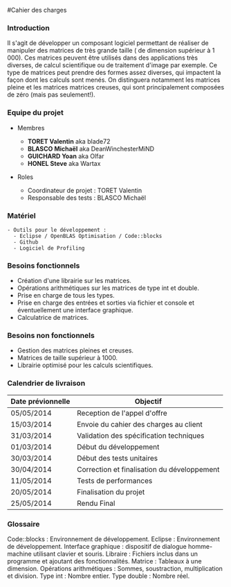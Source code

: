 #Cahier des charges 

### Introduction
Il s'agit de développer un composant logiciel permettant de réaliser de manipuler des matrices de très grande taille ( de dimension supérieur à 1 000). Ces matrices peuvent être utilisés dans des applications très diverses, de calcul scientifique ou de traitement d'image par exemple.
Ce type de matrices peut prendre des formes assez diverses, qui impactent la façon dont les calculs sont menés. On distinguera notamment les matrices pleine et les matrices matrices creuses, qui sont principalement composées de zéro (mais pas seulement!).

### Equipe du projet
* Membres
  - **TORET Valentin** aka blade72
  - **BLASCO Michaël** aka DeanWinchesterMiND
  - **GUICHARD Yoan**  aka Olfar
  - **HONEL Steve**    aka Wartax

* Roles
  - Coordinateur de projet : TORET Valentin 
  - Responsable des tests :  BLASCO Michaël

### Matériel

    - Outils pour le développement :
      - Eclipse / OpenBLAS Optimisation / Code::blocks
      - Github
      - Logiciel de Profiling
  
### Besoins fonctionnels
- Création d'une librairie sur les matrices.
- Opérations arithmétiques sur les matrices de type int et double.
- Prise en charge de tous les types.
- Prise en charge des entrées et sorties via fichier et console et éventuellement une interface graphique.
- Calculatrice de matrices.
  
### Besoins non fonctionnels
- Gestion des matrices pleines et creuses.
- Matrices de taille supérieur à 1000.
- Librairie optimisé pour les calculs scientifiques. 

### Calendrier de livraison

Date prévionnelle  |  Objectif
--------|------
05/05/2014  |   Reception de l'appel d'offre
15/03/2014  |   Envoie du cahier des charges au client
31/03/2014  |   Validation des spécification techniques
01/03/2014  |   Début du développement
30/03/2014  |   Début des tests unitaires
30/04/2014  |   Correction et finalisation du développement
11/05/2014  |   Tests de performances
20/05/2014  |   Finalisation du projet
25/05/2014  |   Rendu Final


### Glossaire

Code::blocks : Environnement de développement.
Eclipse : Environnement de développement.
Interface graphique : dispositif de dialogue homme-machine utilisant clavier et souris.
Libraire : Fichiers inclus dans un programme et ajoutant des fonctionnalités.
Matrice : Tableaux à une dimension.
Opérations arithmétiques : Sommes, soustraction, multiplication et division.
Type int : Nombre entier.
Type double : Nombre réel.
